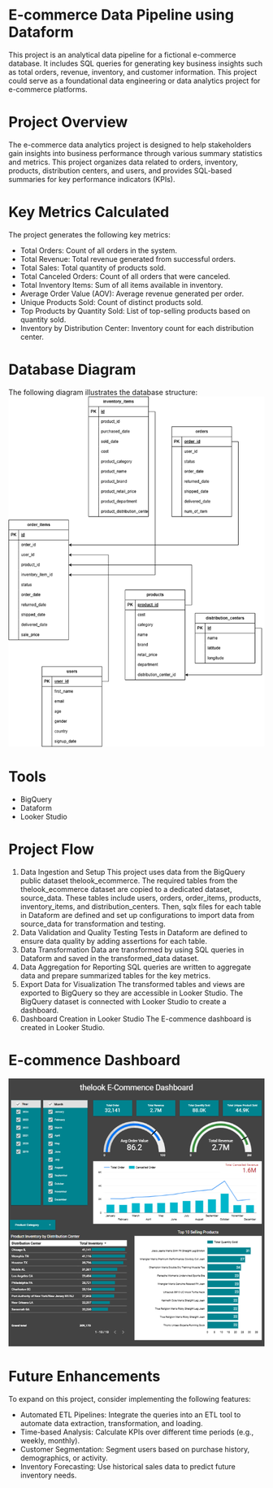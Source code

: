 # E-commerce Data Pipeline using Dataform
This project is an analytical data pipeline for a fictional e-commerce database. It includes SQL queries for generating key business insights such as total orders, revenue, inventory, and customer information. This project could serve as a foundational data engineering or data analytics project for e-commerce platforms.

# Project Overview
The e-commerce data analytics project is designed to help stakeholders gain insights into business performance through various summary statistics and metrics. This project organizes data related to orders, inventory, products, distribution centers, and users, and provides SQL-based summaries for key performance indicators (KPIs).

# Key Metrics Calculated
The project generates the following key metrics:
- Total Orders: Count of all orders in the system.
- Total Revenue: Total revenue generated from successful orders.
- Total Sales: Total quantity of products sold.
- Total Canceled Orders: Count of all orders that were canceled.
- Total Inventory Items: Sum of all items available in inventory.
- Average Order Value (AOV): Average revenue generated per order.
- Unique Products Sold: Count of distinct products sold.
- Top Products by Quantity Sold: List of top-selling products based on quantity sold.
- Inventory by Distribution Center: Inventory count for each distribution center.

# Database Diagram
The following diagram illustrates the database structure:
![E-commence database schema](https://github.com/SithuKyaw-AUT/ecommence_pipeline_with_dataform/blob/main/ecommence.png)

# Tools
- BigQuery
- Dataform
- Looker Studio

# Project Flow
1. Data Ingestion and Setup
This project uses data from the BigQuery public dataset thelook_ecommerce. The required tables from the thelook_ecommerce dataset are copied to a dedicated dataset, source_data. These tables include users, orders, order_items, products, inventory_items, and distribution_centers. Then, sqlx files for each table in Dataform are defined and set up configurations to import data from source_data for transformation and testing.
2. Data Validation and Quality Testing
Tests in Dataform are defined to ensure data quality by adding assertions for each table. 
3. Data Transformation
Data are transformed by using SQL queries in Dataform and saved in the transformed_data dataset.
4. Data Aggregation for Reporting
SQL queries are written to aggregate data and prepare summarized tables for the key metrics.
5. Export Data for Visualization
The transformed tables and views are exported to BigQuery so they are accessible in Looker Studio. The BigQuery dataset is connected with Looker Studio to create a dashboard.
6. Dashboard Creation in Looker Studio
The E-commence dashboard is created in Looker Studio.

# E-commence Dashboard
![E-commence dashboard](https://github.com/SithuKyaw-AUT/ecommence_pipeline_with_dataform/blob/main/dashboard.png)

# Future Enhancements
To expand on this project, consider implementing the following features:
- Automated ETL Pipelines: Integrate the queries into an ETL tool to automate data extraction, transformation, and loading.
- Time-based Analysis: Calculate KPIs over different time periods (e.g., weekly, monthly).
- Customer Segmentation: Segment users based on purchase history, demographics, or activity.
- Inventory Forecasting: Use historical sales data to predict future inventory needs.


